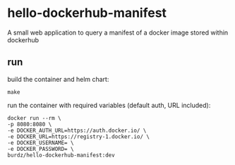 # hello-dockerhub-manifest
A small web application to query a manifest of a docker image stored within dockerhub

## run
build the container and helm chart:
```
make 
```
run the container with required variables (default auth, URL included):
```
docker run --rm \
-p 8080:8080 \
-e DOCKER_AUTH_URL=https://auth.docker.io/ \
-e DOCKER_URL=https://registry-1.docker.io/ \
-e DOCKER_USERNAME= \
-e DOCKER_PASSWORD= \
burdz/hello-dockerhub-manifest:dev
```